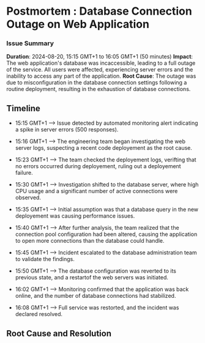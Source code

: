 # Postmortem : Database Connection Outage on Web Application

### Issue Summary
**Duration**: 2024-08-20, 15:15 GMT+1 to 16:05 GMT+1 (50 minutes)
**Impact**: The web application's database was incaccessible, leading to a full outage of the service.
All users were affected, experiencing server errors and the inability to access any part of the application.
**Root Cause**: The outage was due to misconfiguration in the database connection settings following a routine deployment, resulting in the exhaustion of database connections.

## Timeline
- 15:15 GMT+1 --> Issue detected by automated monitoring alert indicating a spike in server errors (500 responses).

- 15:16 GMT+1 --> The engineering team began investigating the web server logs, suspecting a recent code deployement as the root cause.

- 15:23 GMT+1 --> The team checked the deployement logs, verifting that no errors occurred during deployement, ruling out a deployement failure.

- 15:30 GMT+1 --> Investigation shifted to the database server, where high CPU usage and a significant number of active connections were observed.

- 15:35 GMT+1 --> Initial assumption was that a database query in the new deployement was causing performance issues.

- 15:40 GMT+1 --> After further analysis, the team realized that the connection pool configuration had been altered, causing the application to open more connections than the database could handle.

- 15:45 GMT+1 --> Incident escalated to the database administration team to validate the findings.

- 15:50 GMT+1 --> The database configuration was reverted to its previous state, and a restartof the web servers was initiated.

- 16:02 GMT+1 --> Monitoring confirmed that the application was back online, and the number of database connections had stabilized.

- 16:08 GMT+1 --> Full service was restorted, and the incident was declared resolved.

## Root Cause and Resolution